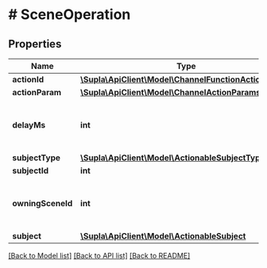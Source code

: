 # # SceneOperation

## Properties

Name | Type | Description | Notes
------------ | ------------- | ------------- | -------------
**actionId** | [**\Supla\ApiClient\Model\ChannelFunctionActionIds**](ChannelFunctionActionIds.md) |  | [optional]
**actionParam** | [**\Supla\ApiClient\Model\ChannelActionParams**](ChannelActionParams.md) |  | [optional]
**delayMs** | **int** | Delay before this operation in scene, in milliseconds. | [optional]
**subjectType** | [**\Supla\ApiClient\Model\ActionableSubjectTypeNames**](ActionableSubjectTypeNames.md) |  | [optional]
**subjectId** | **int** |  | [optional]
**owningSceneId** | **int** | ID of the scene that this operation belongs to. | [optional]
**subject** | [**\Supla\ApiClient\Model\ActionableSubject**](ActionableSubject.md) |  | [optional]

[[Back to Model list]](../../README.md#models) [[Back to API list]](../../README.md#endpoints) [[Back to README]](../../README.md)
